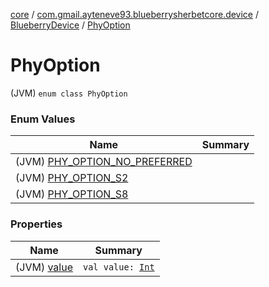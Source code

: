 [core](../../../index.md) / [com.gmail.ayteneve93.blueberrysherbetcore.device](../../index.md) / [BlueberryDevice](../index.md) / [PhyOption](./index.md)

# PhyOption

(JVM) `enum class PhyOption`

### Enum Values

| Name | Summary |
|---|---|
| (JVM) [PHY_OPTION_NO_PREFERRED](-p-h-y_-o-p-t-i-o-n_-n-o_-p-r-e-f-e-r-r-e-d.md) |  |
| (JVM) [PHY_OPTION_S2](-p-h-y_-o-p-t-i-o-n_-s2.md) |  |
| (JVM) [PHY_OPTION_S8](-p-h-y_-o-p-t-i-o-n_-s8.md) |  |

### Properties

| Name | Summary |
|---|---|
| (JVM) [value](value.md) | `val value: `[`Int`](https://kotlinlang.org/api/latest/jvm/stdlib/kotlin/-int/index.html) |
